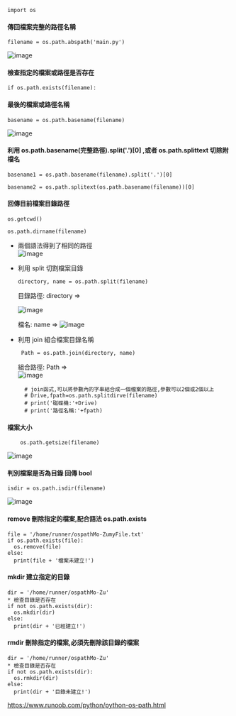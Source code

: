     import os

#### 傳回檔案完整的路徑名稱
    
    filename = os.path.abspath('main.py')
    
![image](https://user-images.githubusercontent.com/112489587/210712918-f944617d-609b-4c18-80cd-2e49039066be.png)

#### 檢查指定的檔案或路徑是否存在
    
    if os.path.exists(filename):
#### 最後的檔案或路徑名稱
    
    basename = os.path.basename(filename)

![image](https://user-images.githubusercontent.com/112489587/210713055-aaecd191-8a68-4ba1-a40b-e8a15c138de5.png)

    
#### 利用 os.path.basename(完整路徑).split('.')[0] ,或者 os.path.splittext 切除附檔名

    basename1 = os.path.basename(filename).split('.')[0]
    
    basename2 = os.path.splitext(os.path.basename(filename))[0]
    
    
#### 回傳目前檔案目錄路徑    
   
    os.getcwd()
    
    os.path.dirname(filename)


* 兩個語法得到了相同的路徑  
    ![image](https://user-images.githubusercontent.com/112489587/210713312-ff62edc6-558d-496f-9375-9ba1ebdd1c73.png)

    
    
* 利用 split 切割檔案目錄   

      directory, name = os.path.split(filename)
      
    目錄路徑: directory =>
      
    ![image](https://user-images.githubusercontent.com/112489587/210713522-437953d7-dd9a-4d36-bf36-506f86d94c21.png)
    
    檔名: name => 
    ![image](https://user-images.githubusercontent.com/112489587/210713578-f801254d-0bfe-4fb5-a6fe-588f35f7396f.png)

    
* 利用 join 組合檔案目錄名稱      

       Path = os.path.join(directory, name)
    
    組合路徑: Path =>   
    ![image](https://user-images.githubusercontent.com/112489587/210713717-351895f4-fc1c-46a9-8d9a-38733f327a0f.png)


        # join函式,可以將參數內的字串結合成一個檔案的路徑,參數可以2個或2個以上
        # Drive,fpath=os.path.splitdirve(filename)
        # print('磁碟機:'+Drive)
        # print('路徑名稱:'+fpath)
#### 檔案大小
         
        os.path.getsize(filename)
        
![image](https://user-images.githubusercontent.com/112489587/210713961-b32981ea-157f-48f2-a27e-f2492755a6ab.png)

    
#### 判別檔案是否為目錄 回傳 bool
    
    isdir = os.path.isdir(filename)
    
![image](https://user-images.githubusercontent.com/112489587/210714080-5ab80c51-0e90-480f-ae22-899d4b1e8bff.png)
    

#### remove 刪除指定的檔案,配合語法 os.path.exists

    file = '/home/runner/ospathMo-ZumyFile.txt'
    if os.path.exists(file):
      os.remove(file)
    else:
      print(file + '檔案未建立!')

#### mkdir 建立指定的目錄

    dir = '/home/runner/ospathMo-Zu'  
    * 檢查目錄是否存在
    if not os.path.exists(dir):
      os.mkdir(dir)
    else:
      print(dir + '已經建立!')


#### rmdir 刪除指定的檔案,必須先刪除該目錄的檔案

    dir = '/home/runner/ospathMo-Zu' 
    * 檢查目錄是否存在
    if not os.path.exists(dir):
      os.rmkdir(dir)  
    else:
      print(dir + '目錄未建立!')





https://www.runoob.com/python/python-os-path.html
